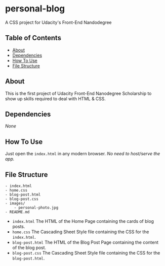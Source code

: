 # personal-blog
A CSS project for Udacity's Front-End Nandodegree
## Table of Contents
* [About](#About)
* [Dependencies](#Dependencies)
* [How To Use](#How-To-Use)
* [File Structure](#File-Structure)

## About
This is the first project of Udacity Front-End Nanodegree Scholarship to show up skills required to deal with HTML & CSS.

## Dependencies
_None_


## How To Use
Just open the `index.html` in any modern browser. _No need to host/serve the app._


## File Structure
``` 
- index.html
- home.css
- blog-post.html
- blog-post.css
- images/
    - personal-photo.jpg
- README.md
```
- `index.html`  The HTML of the Home Page containing the cards of blog posts.
- `home.css`  The Cascading Sheet Style file containing the CSS for the `index.html`.
- `blog-post.html`  The HTML of the Blog Post Page containing the content of the blog post.
- `blog-post.css`  The Cascading Sheet Style file containing the CSS for the `blog-post.html`.